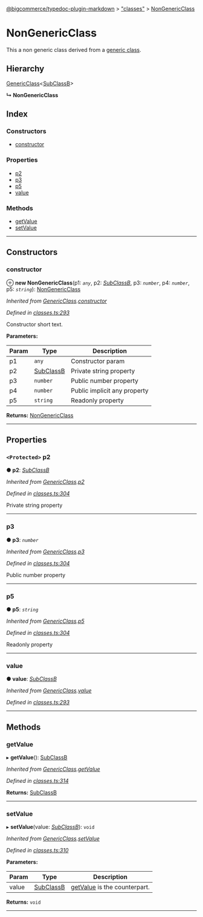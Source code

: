 [@bigcommerce/typedoc-plugin-markdown](../README.md) > ["classes"](../modules/_classes_.md) > [NonGenericClass](../classes/_classes_.nongenericclass.md)

# NonGenericClass

This a non generic class derived from a [generic class](_classes_.genericclass.md).

## Hierarchy

 [GenericClass](_classes_.genericclass.md)<[SubClassB](_classes_.subclassb.md)>

**↳ NonGenericClass**

## Index

### Constructors

* [constructor](_classes_.nongenericclass.md#constructor)

### Properties

* [p2](_classes_.nongenericclass.md#p2)
* [p3](_classes_.nongenericclass.md#p3)
* [p5](_classes_.nongenericclass.md#p5)
* [value](_classes_.nongenericclass.md#value)

### Methods

* [getValue](_classes_.nongenericclass.md#getvalue)
* [setValue](_classes_.nongenericclass.md#setvalue)

---

## Constructors

<a id="constructor"></a>

###  constructor

⊕ **new NonGenericClass**(p1: *`any`*, p2: *[SubClassB](_classes_.subclassb.md)*, p3: *`number`*, p4: *`number`*, p5: *`string`*): [NonGenericClass](_classes_.nongenericclass.md)

*Inherited from [GenericClass](_classes_.genericclass.md).[constructor](_classes_.genericclass.md#constructor)*

*Defined in [classes.ts:293](https://github.com/bigcommerce/typedoc-plugin-markdown/blob/master/test/src/classes.ts#L293)*

Constructor short text.

**Parameters:**

| Param | Type | Description |
| ------ | ------ | ------ |
| p1 | `any` |  Constructor param |
| p2 | [SubClassB](_classes_.subclassb.md) |  Private string property |
| p3 | `number` |  Public number property |
| p4 | `number` |  Public implicit any property |
| p5 | `string` |  Readonly property |

**Returns:** [NonGenericClass](_classes_.nongenericclass.md)

___

## Properties

<a id="p2"></a>

### `<Protected>` p2

**● p2**: *[SubClassB](_classes_.subclassb.md)*

*Inherited from [GenericClass](_classes_.genericclass.md).[p2](_classes_.genericclass.md#p2)*

*Defined in [classes.ts:304](https://github.com/bigcommerce/typedoc-plugin-markdown/blob/master/test/src/classes.ts#L304)*

Private string property

___
<a id="p3"></a>

###  p3

**● p3**: *`number`*

*Inherited from [GenericClass](_classes_.genericclass.md).[p3](_classes_.genericclass.md#p3)*

*Defined in [classes.ts:304](https://github.com/bigcommerce/typedoc-plugin-markdown/blob/master/test/src/classes.ts#L304)*

Public number property

___
<a id="p5"></a>

###  p5

**● p5**: *`string`*

*Inherited from [GenericClass](_classes_.genericclass.md).[p5](_classes_.genericclass.md#p5)*

*Defined in [classes.ts:304](https://github.com/bigcommerce/typedoc-plugin-markdown/blob/master/test/src/classes.ts#L304)*

Readonly property

___
<a id="value"></a>

###  value

**● value**: *[SubClassB](_classes_.subclassb.md)*

*Inherited from [GenericClass](_classes_.genericclass.md).[value](_classes_.genericclass.md#value)*

*Defined in [classes.ts:293](https://github.com/bigcommerce/typedoc-plugin-markdown/blob/master/test/src/classes.ts#L293)*

___

## Methods

<a id="getvalue"></a>

###  getValue

▸ **getValue**(): [SubClassB](_classes_.subclassb.md)

*Inherited from [GenericClass](_classes_.genericclass.md).[getValue](_classes_.genericclass.md#getvalue)*

*Defined in [classes.ts:314](https://github.com/bigcommerce/typedoc-plugin-markdown/blob/master/test/src/classes.ts#L314)*

**Returns:** [SubClassB](_classes_.subclassb.md)

___
<a id="setvalue"></a>

###  setValue

▸ **setValue**(value: *[SubClassB](_classes_.subclassb.md)*): `void`

*Inherited from [GenericClass](_classes_.genericclass.md).[setValue](_classes_.genericclass.md#setvalue)*

*Defined in [classes.ts:310](https://github.com/bigcommerce/typedoc-plugin-markdown/blob/master/test/src/classes.ts#L310)*

**Parameters:**

| Param | Type | Description |
| ------ | ------ | ------ |
| value | [SubClassB](_classes_.subclassb.md) |  [getValue](_classes_.nongenericclass.md#getvalue) is the counterpart. |

**Returns:** `void`

___

